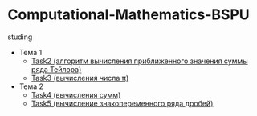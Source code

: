 # Computational-Mathematics-BSPU
studing

* Тема 1
  * [Task2 (алгоритм вычисления приближенного значения суммы ряда Тейлора)](/src/main/java/Topic1/Task2)
  * [Task3 (вычисления числа &#960;)](/src/main/java/Topic1/Task3)
* Тема 2
  * [Task4 (вычисления сумм)](/src/main/java/Topic2/Task5)
  * [Task5 (вычисление знакопеременного ряда дробей)](/src/main/java/Topic2/Task6)